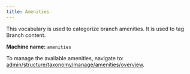 ```yaml
---
title: Amenities
---
```


This vocabulary is used to categorize branch amenities. It is used to tag Branch content.

**Machine name:** `amenities`

To manage the available amenities, navigate to: [admin/structure/taxonomy/manage/amenities/overview](internal:/admin/structure/taxonomy/manage/amenities/overview).
